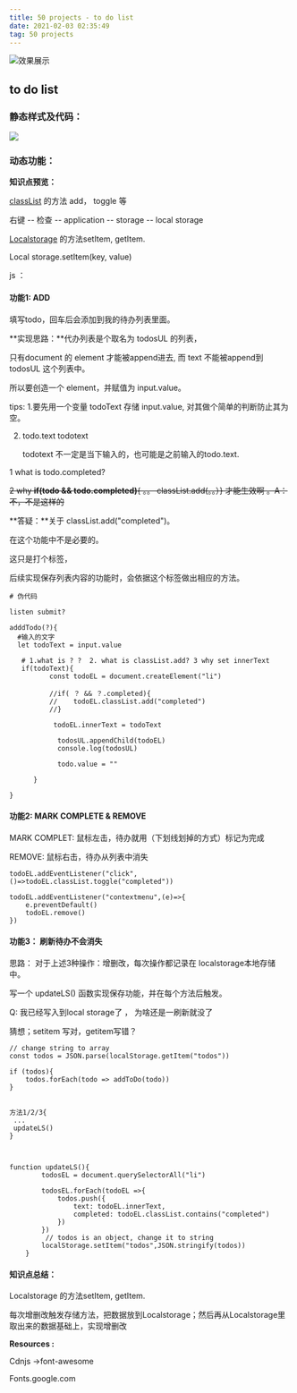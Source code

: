 ```yaml
---
title: 50 projects - to do list
date: 2021-02-03 02:35:49
tag: 50 projects 
---
```




![效果展示](https://raw.githubusercontent.com/wenjialu/todolist-app/main/todo-list-demo1.gif)





## to do list 

### 静态样式及代码：

<img src="https://tva1.sinaimg.cn/large/008eGmZEgy1gmzxxii2xrj30k00ck0v6.jpg" />





### 动态功能：

**知识点预览：**

 [classList](https://developer.mozilla.org/zh-CN/docs/Web/API/Element/classList) 的方法 add， toggle 等

右键 -- 检查 -- application -- storage -- local storage

[Localstorage](https://developers.google.com/web/tools/chrome-devtools/storage/localstorage?utm_source=devtools) 的方法setItem, getItem.

Local storage.setItem(key, value)



js ：

#### **功能1: ADD**

填写todo，回车后会添加到我的待办列表里面。



**实现思路：**代办列表是个取名为 todosUL 的列表，

只有document 的 element 才能被append进去, 而 text 不能被append到  todosUL 这个列表中。

所以要创造一个 element，并赋值为 input.value。

tips: 1.要先用一个变量 todoText 存储  input.value, 对其做个简单的判断防止其为空。

2. todo.text todotext 

    todotext 不一定是当下输入的，也可能是之前输入的todo.text.



 1 what is  todo.completed?

~~2 why **if(todo && todo.completed)**{  。。 classList.add(。。）} 才能生效啊 。A：不，不是这样的~~

**答疑：**关于 classList.add("completed")。

在这个功能中不是必要的。

这只是打个标签，

后续实现保存列表内容的功能时，会依据这个标签做出相应的方法。





```
# 伪代码

listen submit? 

adddTodo(?){
  #输入的文字
  let todoText = input.value

   # 1.what is ? ?  2. what is classList.add? 3 why set innerText
   if(todoText){
          const todoEL = document.createElement("li")
          
          //if( ？ && ？.completed){
          //    todoEL.classList.add("completed")
          //}
          
           todoEL.innerText = todoText

            todosUL.appendChild(todoEL)
            console.log(todosUL)
            
            todo.value = ""

      }

}

```



#### **功能2: MARK COMPLETE & REMOVE**

MARK COMPLET: 鼠标左击，待办就用（下划线划掉的方式）标记为完成

REMOVE: 鼠标右击，待办从列表中消失

```
todoEL.addEventListener("click",()=>todoEL.classList.toggle("completed"))

todoEL.addEventListener("contextmenu",(e)=>{
	e.preventDefault()
	todoEL.remove()
})

```





####  **功能3： 刷新待办不会消失**



思路： 对于上述3种操作：增删改，每次操作都记录在 localstorage本地存储 中。

写一个 updateLS() 函数实现保存功能，并在每个方法后触发。

Q: 我已经写入到local storage了 ， 为啥还是一刷新就没了

猜想；setitem 写对，getitem写错？

```
// change string to array
const todos = JSON.parse(localStorage.getItem("todos"))

if (todos){
    todos.forEach(todo => addToDo(todo))
}


方法1/2/3{
 ...
 updateLS()
}



function updateLS(){
        todosEL = document.querySelectorAll("li")
        
        todosEL.forEach(todoEL =>{
            todos.push({
                text: todoEL.innerText,
                completed: todoEL.classList.contains("completed")
            })
        })
         // todos is an object, change it to string
        localStorage.setItem("todos",JSON.stringify(todos))
    }

```



#### 知识点总结：

Localstorage 的方法setItem, getItem.

每次增删改触发存储方法，把数据放到Localstorage；然后再从Localstorage里取出来的数据基础上，实现增删改



**Resources :**

Cdnjs ->font-awesome

Fonts.google.com

